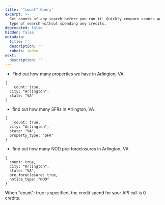 ```yaml
---
title: '"count" Query'
excerpt: >-
  Get counts of any search before you run it! Quickly compare counts across any
  type of search without spending any credits.
deprecated: false
hidden: false
metadata:
  title: ''
  description: ''
  robots: index
next:
  description: ''
---
```

* Find out how many properties we have in Arlington, VA

```
{
	count: true,
  city: "Arlington",
  state: "VA"
}
```

* find out how many SFRs in Arlington, VA

```
{
	count: true,
  city: "Arlington",
  state: "VA",
  property_type: "SFR"
}
```

* find out how many NOD pre-foreclosures in Arlington, VA

```
{
  count: true,
  city: "Arlington",
  state: "VA",
  pre_foreclosure: true,
  notice_type: "NOD"
}
```

When "count": true is specified, the credit spend for your API call is 0 credits.
